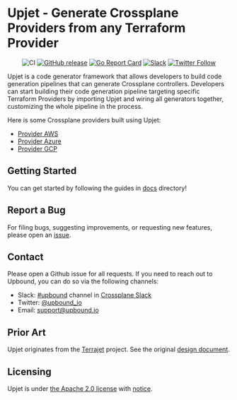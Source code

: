 # Upjet - Generate Crossplane Providers from any Terraform Provider
<div align="center">

![CI](https://github.com/upbound/upjet/workflows/CI/badge.svg) [![GitHub release](https://img.shields.io/github/release/upbound/upjet/all.svg?style=flat-square)](https://github.com/upbound/upjet/releases) [![Go Report Card](https://goreportcard.com/badge/github.com/upbound/upjet)](https://goreportcard.com/report/github.com/upbound/upjet) [![Slack](https://slack.crossplane.io/badge.svg)](https://crossplane.slack.com/archives/C01TRKD4623) [![Twitter Follow](https://img.shields.io/twitter/follow/upbound_io.svg?style=social&label=Follow)](https://twitter.com/intent/follow?screen_name=upbound_io&user_id=788180534543339520)

</div>

Upjet is a code generator framework that allows developers to build code
generation pipelines that can generate Crossplane controllers. Developers can
start building their code generation pipeline targeting specific Terraform Providers
by importing Upjet and wiring all generators together, customizing the whole
pipeline in the process.

Here is some Crossplane providers built using Upjet:

* [Provider AWS](https://github.com/upbound/provider-aws)
* [Provider Azure](https://github.com/upbound/provider-azure)
* [Provider GCP](https://github.com/upbound/provider-gcp)


## Getting Started

You can get started by following the guides in [docs](docs/README.md) directory!

## Report a Bug

For filing bugs, suggesting improvements, or requesting new features, please
open an [issue](https://github.com/upbound/upjet/issues).

## Contact

Please open a Github issue for all requests. If you need to reach out to Upbound,
you can do so via the following channels:
* Slack: [#upbound](https://crossplane.slack.com/archives/C01TRKD4623) channel in [Crossplane Slack](https://slack.crossplane.io)
* Twitter: [@upbound_io](https://twitter.com/upbound_io)
* Email: [support@upbound.io](mailto:support@upbound.io)

## Prior Art

Upjet originates from the [Terrajet][terrajet] project. See the original 
[design document][terrajet-design-doc].

## Licensing

Upjet is under [the Apache 2.0 license](LICENSE) with [notice](NOTICE).

[terrajet-design-doc]: https://github.com/crossplane/crossplane/blob/master/design/design-doc-terrajet.md
[terrajet]: https://github.com/crossplane/terrajet

